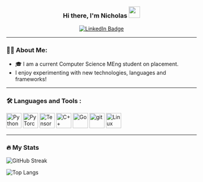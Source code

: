 
<div id="header" align="center">

  ### Hi there, I'm Nicholas <img src="https://media.giphy.com/media/hvRJCLFzcasrR4ia7z/giphy.gif" width="30px"/>
  
  <div id="badges">
  <a href="https://www.linkedin.com/in/nicholaslambert03">
      <img src="https://img.shields.io/badge/LinkedIn-blue?style=for-the-badge&logo=linkedin&logoColor=white"         alt="LinkedIn Badge"/>
  </a>
  </div>
  <img src="https://komarev.com/ghpvc/?username=ioNclash&style=flat-square&color=blue" alt=""/>
</div>


 <div id="body">
   
---  

### 👨‍💻 About Me:
<ul> 
  <li>
   🎓 I am a current Computer Science MEng student on placement.  
  </li>
  <li>
    I enjoy experimenting with new technologies, languages and frameworks!   
  </li>
</ul>

---

### :hammer_and_wrench: Languages and Tools :

<img src="https://cdn.jsdelivr.net/gh/devicons/devicon@latest/icons/python/python-original.svg" title = "Python" width="40" height="40"/>
<img src="https://cdn.jsdelivr.net/gh/devicons/devicon@latest/icons/pytorch/pytorch-original.svg" title = "PyTorch" width="40" height="40"/>
<img src="https://cdn.jsdelivr.net/gh/devicons/devicon@latest/icons/tensorflow/tensorflow-original.svg" title="TensorFlow" width = "40" height="40"/>
<img src="https://cdn.jsdelivr.net/gh/devicons/devicon@latest/icons/cplusplus/cplusplus-original.svg" 
title="C++" width = "40" height="40"/>
<img src="https://cdn.jsdelivr.net/gh/devicons/devicon@latest/icons/go/go-original.svg" title="Go" width = "40" height="40"/>
<img src="https://cdn.jsdelivr.net/gh/devicons/devicon@latest/icons/git/git-original.svg" title="git" width = "40" height="40"/>
 <img src="https://cdn.jsdelivr.net/gh/devicons/devicon@latest/icons/linux/linux-original.svg" title="Linux" width = "40" height="40"/>
          
          
                    
          

---
### 🔥 My Stats


![GitHub Streak](http://github-readme-streak-stats.herokuapp.com?user=ioNclash&theme=dark&background=000000)

![Top Langs](https://github-readme-stats.vercel.app/api/top-langs/?username=ioNclash&layout=compact&theme=vision-friendly-dark)

</div>
